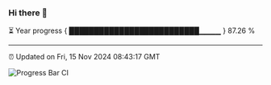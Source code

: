 ### Hi there 👋

⏳ Year progress { ██████████████████████████▁▁▁▁ } 87.26 %

---

⏰ Updated on Fri, 15 Nov 2024 08:43:17 GMT

![Progress Bar CI](https://github.com/IshwaranRudhara/GIT-ACTION/workflows/Progress%20Bar%20CI/badge.svg)
